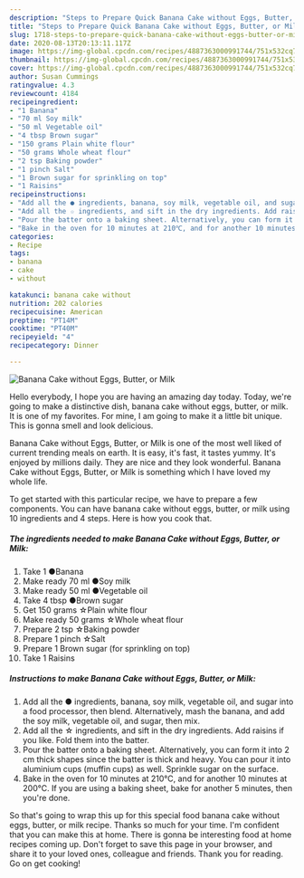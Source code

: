 ```yaml
---
description: "Steps to Prepare Quick Banana Cake without Eggs, Butter, or Milk"
title: "Steps to Prepare Quick Banana Cake without Eggs, Butter, or Milk"
slug: 1718-steps-to-prepare-quick-banana-cake-without-eggs-butter-or-milk
date: 2020-08-13T20:13:11.117Z
image: https://img-global.cpcdn.com/recipes/4887363000991744/751x532cq70/banana-cake-without-eggs-butter-or-milk-recipe-main-photo.jpg
thumbnail: https://img-global.cpcdn.com/recipes/4887363000991744/751x532cq70/banana-cake-without-eggs-butter-or-milk-recipe-main-photo.jpg
cover: https://img-global.cpcdn.com/recipes/4887363000991744/751x532cq70/banana-cake-without-eggs-butter-or-milk-recipe-main-photo.jpg
author: Susan Cummings
ratingvalue: 4.3
reviewcount: 4184
recipeingredient:
- "1 Banana"
- "70 ml Soy milk"
- "50 ml Vegetable oil"
- "4 tbsp Brown sugar"
- "150 grams Plain white flour"
- "50 grams Whole wheat flour"
- "2 tsp Baking powder"
- "1 pinch Salt"
- "1 Brown sugar for sprinkling on top"
- "1 Raisins"
recipeinstructions:
- "Add all the ● ingredients, banana, soy milk, vegetable oil, and sugar into a food processor, then blend. Alternatively, mash the banana, and add the soy milk, vegetable oil, and sugar, then mix."
- "Add all the ☆ ingredients, and sift in the dry ingredients. Add raisins if you like. Fold them into the batter."
- "Pour the batter onto a baking sheet. Alternatively, you can form it into 2 cm thick shapes since the batter is thick and heavy. You can pour it into aluminium cups (muffin cups) as well. Sprinkle sugar on the surface."
- "Bake in the oven for 10 minutes at 210℃, and for another 10 minutes at 200℃. If you are using a baking sheet, bake for another 5 minutes, then you&#39;re done."
categories:
- Recipe
tags:
- banana
- cake
- without

katakunci: banana cake without 
nutrition: 202 calories
recipecuisine: American
preptime: "PT14M"
cooktime: "PT40M"
recipeyield: "4"
recipecategory: Dinner

---
```



![Banana Cake without Eggs, Butter, or Milk](https://img-global.cpcdn.com/recipes/4887363000991744/751x532cq70/banana-cake-without-eggs-butter-or-milk-recipe-main-photo.jpg)

Hello everybody, I hope you are having an amazing day today. Today, we're going to make a distinctive dish, banana cake without eggs, butter, or milk. It is one of my favorites. For mine, I am going to make it a little bit unique. This is gonna smell and look delicious.

Banana Cake without Eggs, Butter, or Milk is one of the most well liked of current trending meals on earth. It is easy, it's fast, it tastes yummy. It's enjoyed by millions daily. They are nice and they look wonderful. Banana Cake without Eggs, Butter, or Milk is something which I have loved my whole life.




To get started with this particular recipe, we have to prepare a few components. You can have banana cake without eggs, butter, or milk using 10 ingredients and 4 steps. Here is how you cook that.

<!--inarticleads1-->

##### The ingredients needed to make Banana Cake without Eggs, Butter, or Milk:

1. Take 1 ●Banana
1. Make ready 70 ml ●Soy milk
1. Make ready 50 ml ●Vegetable oil
1. Take 4 tbsp ●Brown sugar
1. Get 150 grams ☆Plain white flour
1. Make ready 50 grams ☆Whole wheat flour
1. Prepare 2 tsp ☆Baking powder
1. Prepare 1 pinch ☆Salt
1. Prepare 1 Brown sugar (for sprinkling on top)
1. Take 1 Raisins




<!--inarticleads2-->

##### Instructions to make Banana Cake without Eggs, Butter, or Milk:

1. Add all the ● ingredients, banana, soy milk, vegetable oil, and sugar into a food processor, then blend. Alternatively, mash the banana, and add the soy milk, vegetable oil, and sugar, then mix.
1. Add all the ☆ ingredients, and sift in the dry ingredients. Add raisins if you like. Fold them into the batter.
1. Pour the batter onto a baking sheet. Alternatively, you can form it into 2 cm thick shapes since the batter is thick and heavy. You can pour it into aluminium cups (muffin cups) as well. Sprinkle sugar on the surface.
1. Bake in the oven for 10 minutes at 210℃, and for another 10 minutes at 200℃. If you are using a baking sheet, bake for another 5 minutes, then you&#39;re done.




So that's going to wrap this up for this special food banana cake without eggs, butter, or milk recipe. Thanks so much for your time. I'm confident that you can make this at home. There is gonna be interesting food at home recipes coming up. Don't forget to save this page in your browser, and share it to your loved ones, colleague and friends. Thank you for reading. Go on get cooking!
